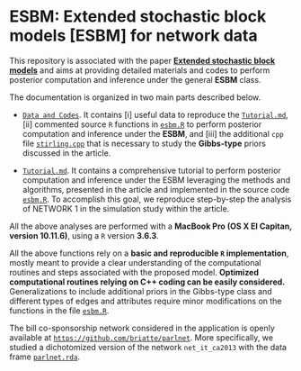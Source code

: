# ESBM: Extended stochastic block models [ESBM] for network data

This repository is associated with the paper [**Extended stochastic block models**]() and aims at providing detailed materials and codes to perform posterior computation and inference under the general **ESBM** class. 

The documentation is organized in two main parts described below.  

- [`Data and Codes`]().  It contains [i] useful data to reproduce the [`Tutorial.md`](), [ii] commented source `R` functions in [`esbm.R`]() to perform posterior computation and inference under the **ESBM**, and [iii] the additional `cpp` file [`stirling.cpp`]() that is necessary to study the **Gibbs-type** priors discussed in the article.

- [`Tutorial.md`](). It contains a comprehensive tutorial to perform posterior computation and inference under the ESBM leveraging the methods and algorithms, presented in the article and implemented in the source code [`esbm.R`](). To accomplish this goal, we reproduce step-by-step the analysis of NETWORK 1 in the simulation study within the article.

All the above analyses are performed with a **MacBook Pro (OS X El Capitan, version 10.11.6)**, using a `R` version **3.6.3**. 

All the above functions rely on a **basic and reproducible `R` implementation**, mostly meant to provide a clear understanding of the computational routines and steps associated with the proposed model. **Optimized computational routines relying on C++ coding can be easily considered.** Generalizations to include additional priors in the Gibbs-type class and different types of edges and attributes require minor modifications on the functions in the file [`esbm.R`]().

The bill co-sponsorship network considered in the application is openly available at [`https://github.com/briatte/parlnet`](https://github.com/briatte/parlnet). More specifically, we studied a dichotomized version of the network `net_it_ca2013` with the data frame [`parlnet.rda`](https://github.com/briatte/parlnet/blob/master/parlnet.rda).
